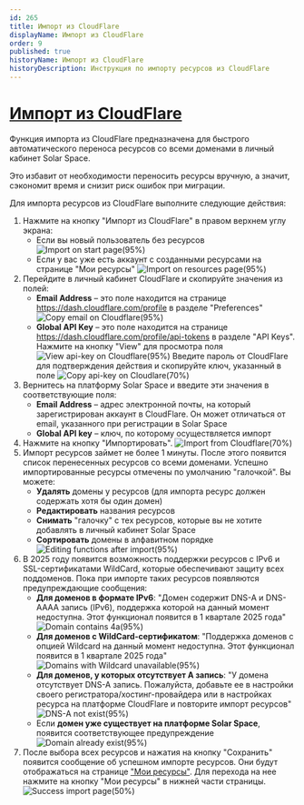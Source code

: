 ```yaml
---
id: 265
title: Импорт из CloudFlare
displayName: Импорт из CloudFlare
order: 9
published: true
historyName: Импорт из CloudFlare
historyDescription: Инструкция по импорту ресурсов из CloudFlare
---
```


# [Импорт из CloudFlare](import-from-cf)

Функция импорта из CloudFlare предназначена для быстрого автоматического переноса ресурсов со всеми доменами в личный кабинет Solar Space.

Это избавит от необходимости переносить ресурсы вручную, а значит, сэкономит время и снизит риск ошибок при миграции.

Для импорта ресурсов из CloudFlare выполните следующие действия:

1. Нажмите на кнопку "Импорт из CloudFlare" в правом верхнем углу экрана:
   - Если вы новый пользователь без ресурсов
![Import on start page(95%)](https://img.solarspace.pro/docs/import-on-start-page.jpg "Импорт на стартовой странице")
   - Если у вас уже есть аккаунт с созданными ресурсами на странице "Мои ресурсы"
![Import on resources page(95%)](https://img.solarspace.pro/docs/import-on-resources-page.jpg "Импорт на странице всех ресурсов")
2. Перейдите в личный кабинет CloudFlare и скопируйте значения из полей:
   - **Email Address** – это поле находится на странице https://dash.cloudflare.com/profile в разделе "Preferences"
![Copy email on Cloudflare(95%)](https://img.solarspace.pro/docs/email-cf.jpg "Поле емайла в Cloudflare")
   - **Global API Key** – это поле находится на странице https://dash.cloudflare.com/profile/api-tokens в разделе "API Keys". Нажмите на кнопку "View" для просмотра поля
![View api-key on Cloudflare(95%)](https://img.solarspace.pro/docs/api-key-cf.jpg "Просмотр api-key в Cloudflare")
   Введите пароль от CloudFlare для подтверждения действия и скопируйте ключ, указанный в поле
![Copy api-key on Cloudlare(70%)](https://img.solarspace.pro/docs/copy-api-key-cf.jpg "Копирование api-key в Cloudflare")
3. Вернитесь на платформу Solar Space и введите эти значения в соответствующие поля:
   - **Email Address** – адрес электронной почты, на который зарегистрирован аккаунт в CloudFlare. Он может отличаться от email, указанного при регистрации в Solar Space
   - **Global API key** – ключ, по которому осуществляется импорт
4. Нажмите на кнопку "Импортировать".
![Import from Cloudflare(70%)](https://img.solarspace.pro/docs/import-from-cf.jpg "Импорт из Cloudflare")
5. Импорт ресурсов займет не более 1 минуты. После этого появится список перенесенных ресурсов со всеми доменами.
Успешно импортированные ресурсы отмечены по умолчанию "галочкой". Вы можете:
   - **Удалять** домены у ресурсов (для импорта ресурс должен содержать хотя бы один домен)
   - **Редактировать** названия ресурсов
   - **Снимать** "галочку" с тех ресурсов, которые вы не хотите добавлять в личный кабинет Solar Space
   - **Сортировать** домены в алфавитном порядке
![Editing functions after import(95%)](https://img.solarspace.pro/docs/editing-functions.jpg "Функции редактирования после импорта")
6. В 2025 году появится возможность поддержки ресурсов с IPv6 и SSL-сертификатами WildCard, которые обеспечивают защиту всех поддоменов. Пока при импорте таких ресурсов появляются предупреждающие сообщения:
   - **Для доменов в формате IPv6**: "Домен содержит DNS-A и DNS-AAAA запись (IPv6), поддержка которой на данный момент недоступна. Этот функционал появится в 1 квартале 2025 года"
![Domain contains 4a(95%)](https://img.solarspace.pro/docs/domain-should-contain-aaaa.jpg "Домен содержит 4а запись")
   - **Для доменов с WildCard-сертификатом**: "Поддержка доменов с опцией Wildcard на данный момент недоступна. Этот функционал появится в 1 квартале 2025 года"
![Domains with Wildcard unavailable(95%)](https://img.solarspace.pro/docs/wildcard-unavailable.jpg "Домены в формате Wildcard недоступны")
   - **Для доменов, у которых отсутствует А запись**: "У домена отсутствует DNS-A запись. Пожалуйста, добавьте ее в настройки своего регистратора/хостинг-провайдера или в настройках ресурса на платформе CloudFlare и повторите импорт ресурсов"
![DNS-A not exist(95%)](https://img.solarspace.pro/docs/dns-a-not-exist.jpg "У домена отсутствует DNS-A запись")
   - Если **домен уже существует на платформе Solar Space**, появится соответствующее предупреждение
![Domain already exist(95%)](https://img.solarspace.pro/docs/domain-exist-in-lk.jpg "Домен уже существует")
7. После выбора всех ресурсов и нажатия на кнопку "Сохранить" появится сообщение об успешном импорте ресурсов. Они будут отображаться на странице ["Мои ресурсы"]([246]). Для перехода на нее нажмите на кнопку "Мои ресурсы" в нижней части страницы.
![Success import page(50%)](https://img.solarspace.pro/docs/success-import.jpg "Страница успешного импорта")